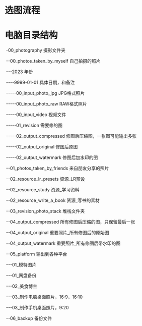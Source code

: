 # 选图流程

# 电脑目录结构

​	-00_photography 摄影文件夹

​		--00_photos_taken_by_myself	自己拍摄的照片

​			---2023	年份

​				----9999-01-01	具体日期，和备注

​					-----00_input_photo_jpg	JPG格式照片

​					-----00_input_photo_raw	RAW格式照片

​					-----00_input_video	视频文件

​					-----01_revision	需要修的图

​					-----02_output_compressed	修图后压缩图，一张图可能输出多张

​					-----02_output_original	修图后原图

​					-----02_output_watermark	修图后加水印的图

​		--01_photos_taken_by_friends	来自朋友分享的照片

​		--02_resource_lr_presets	资源_LR预设

​		--02_resource_study	资源_学习资料

​		--02_resource_write_a_book	资源_写书的素材

​		--03_revision_photo_stack	堆栈文件夹

​		--04_output_compressed	所有修图后压缩的图，只保留最后一张

​		--04_output_original	重要照片_所有修图后的原始图

​		--04_output_watermark	重要照片_所有修图后带水印的图

​		--05_platform	输出到各种平台

​			---01_模特图片

​			---01_网盘备份

​			---02_美食博主

​			---03_制作电脑桌面照片，16:9，16:10

​			---03_制作手机桌面照片，9:20

​		--06_backup	备份文件

